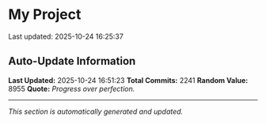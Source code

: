 # My Project


Last updated: 2025-10-24 16:25:37








































































































































































































































































































































































































































































































































































































































































































































































































































































































































































































































































































































































































































































































































































































































































































































































































































































































































































































































































































































































































































































































































































































































































































































































































































































































































































































































































































































## Auto-Update Information

**Last Updated:** 2025-10-24 16:51:23
**Total Commits:** 2241
**Random Value:** 8955
**Quote:** _Progress over perfection._

---
_This section is automatically generated and updated._